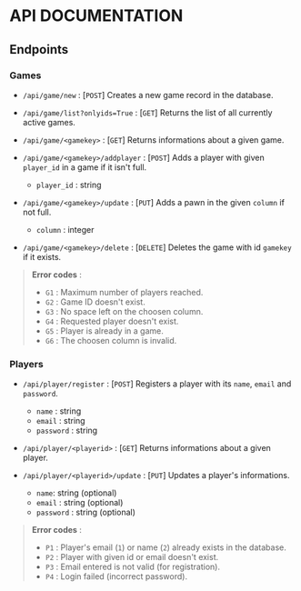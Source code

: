 # API DOCUMENTATION

## Endpoints

### Games

- `/api/game/new` : [`POST`] Creates a new game record in the database.
- `/api/game/list?onlyids=True` : [`GET`] Returns the list of all currently active games.
- `/api/game/<gamekey>` : [`GET`] Returns informations about a given game.
- `/api/game/<gamekey>/addplayer` : [`POST`] Adds a player with given `player_id` in a game if it isn't full.
    
    - `player_id` : string

- `/api/game/<gamekey>/update` : [`PUT`] Adds a pawn in the given `column` if not full.

    - `column` : integer

- `/api/game/<gamekey>/delete` : [`DELETE`] Deletes the game with id `gamekey` if it exists.

> **Error codes** : 
>
> - `G1` : Maximum number of players reached.
> - `G2` : Game ID doesn't exist.
> - `G3` : No space left on the choosen column.
> - `G4` : Requested player doesn't exist.
> - `G5` : Player is already in a game.
> - `G6` : The choosen column is invalid.

### Players

- `/api/player/register` : [`POST`] Registers a player with its `name`, `email` and `password`. 

    - `name` : string
    - `email` : string
    - `password` : string

- `/api/player/<playerid>` : [`GET`] Returns informations about a given player.
- `/api/player/<playerid>/update` : [`PUT`] Updates a player's informations.

    - `name`: string (optional)
    - `email` : string (optional)
    - `password` : string (optional)

> **Error codes** : 
>
> - `P1` : Player's email (`1`) or name (`2`) already exists in the database.
> - `P2` : Player with given id or email doesn't exist.
> - `P3` : Email entered is not valid (for registration).
> - `P4` : Login failed (incorrect password).